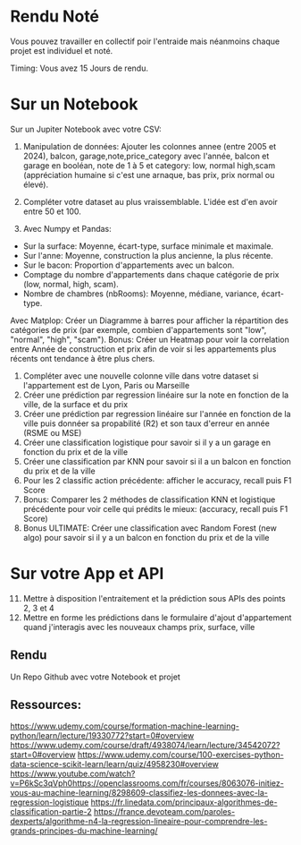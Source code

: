 # Rendu Noté

Vous pouvez travailler en collectif poir l'entraide mais néanmoins chaque projet est individuel et noté.


Timing: Vous avez 15 Jours de rendu.

# Sur un Notebook
Sur un Jupiter Notebook avec votre CSV:
1. Manipulation de données: Ajouter les colonnes annee (entre 2005 et 2024), balcon, garage,note,price_category avec l'année, balcon et garage en booléan, note de 1 à 5 et category: low, normal high,scam (appréciation humaine si c'est une arnaque, bas prix, prix normal ou élevé).
2. Compléter votre dataset au plus vraissemblable. L'idée est d'en avoir entre 50 et 100.

3. Avec Numpy et Pandas:
- Sur la surface: Moyenne, écart-type, surface minimale et maximale.
- Sur l'anne: Moyenne, construction la plus ancienne, la plus récente.
- Sur le bacon: Proportion d'appartements avec un balcon.
- Comptage du nombre d'appartements dans chaque catégorie de prix (low, normal, high, scam).
- Nombre de chambres (nbRooms): Moyenne, médiane, variance, écart-type.

Avec Matplop:
Créer un Diagramme à barres pour afficher la répartition des catégories de prix (par exemple, combien d'appartements sont "low", "normal", "high", "scam").
Bonus: Créer un Heatmap pour voir la correlation entre Année de construction et prix afin de voir si les appartements plus récents ont tendance à être plus chers.


1. Compléter avec une nouvelle colonne ville dans votre dataset si l'appartement est de Lyon, Paris ou Marseille 
2. Créer une prédiction par regression linéaire sur la note en fonction de la ville, de la surface et du prix
3. Créer une prédiction par regression linéaire sur l'année en fonction de la ville puis donnéer sa propabilité (R2) et son taux d'erreur en année (RSME ou MSE)
4. Créer une classification logistique pour savoir si il y a un garage en fonction du prix et de la ville 
5. Créer une classification par KNN pour savoir si il a un balcon en fonction du prix et de la ville
6.  Pour les 2 classific action précédente: afficher le accuracy, recall puis F1 Score
7.  Bonus: Comparer les 2 méthodes de classification KNN et logistique précédente pour voir celle qui prédits le mieux: (accuracy, recall puis F1 Score)
8.  Bonus ULTIMATE: Créer une classification avec Random Forest (new algo) pour savoir si il y a un balcon en fonction du prix et de la ville 

# Sur votre App et API
11. Mettre à disposition l'entraitement et la prédiction sous APIs des points 2, 3 et 4
12. Mettre en forme les prédictions dans le formulaire d'ajout d'appartement quand j'interagis avec les nouveaux champs prix, surface, ville


## Rendu

Un Repo Github avec votre Notebook et projet

## Ressources:
https://www.udemy.com/course/formation-machine-learning-python/learn/lecture/19330772?start=0#overview
https://www.udemy.com/course/draft/4938074/learn/lecture/34542072?start=0#overview
https://www.udemy.com/course/100-exercises-python-data-science-scikit-learn/learn/quiz/4958230#overview
https://www.youtube.com/watch?v=P6kSc3qVph0https://openclassrooms.com/fr/courses/8063076-initiez-vous-au-machine-learning/8298609-classifiez-les-donnees-avec-la-regression-logistique
https://fr.linedata.com/principaux-algorithmes-de-classification-partie-2
https://france.devoteam.com/paroles-dexperts/algorithme-n4-la-regression-lineaire-pour-comprendre-les-grands-principes-du-machine-learning/






